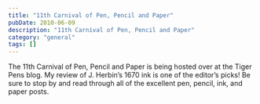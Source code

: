 ```yaml
---
title: "11th Carnival of Pen, Pencil and Paper"
pubDate: 2010-06-09
description: "11th Carnival of Pen, Pencil and Paper"
category: "general"
tags: []
---
```


The 11th Carnival of Pen, Pencil and Paper is being hosted over at the Tiger Pens blog. My review of J. Herbin’s 1670 ink is one of the editor’s picks! Be sure to stop by and read through all of the excellent pen, pencil, ink, and paper posts.
